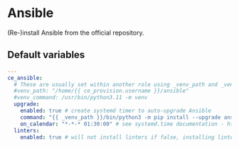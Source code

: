 # Ansible
(Re-)install Ansible from the official repository.

<!--TOC-->
<!--ENDTOC-->

<!--ROLEVARS-->
## Default variables
```yaml
---
ce_ansible:
  # These are usually set within another role using _venv_path and _venv_command but can be overridden.
  #venv_path: "/home/{{ ce_provision.username }}/ansible"
  #venv_command: /usr/bin/python3.11 -m venv
  upgrade:
    enabled: true # create systemd timer to auto-upgrade Ansible
    command: "{{ _venv_path }}/bin/python3 -m pip install --upgrade ansible" # if you set venv_path above then set it here too
    on_calendar: "*-*-* 01:30:00" # see systemd.time documentation - https://www.freedesktop.org/software/systemd/man/latest/systemd.time.html#Calendar%20Events
  linters:
    enabled: true # will not install linters if false, installing linters breaks cloud-init

```

<!--ENDROLEVARS-->
